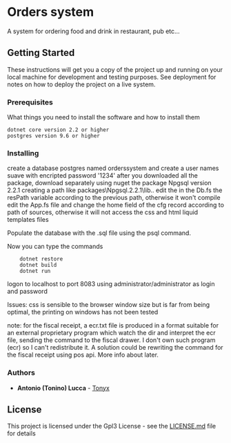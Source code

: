 # Orders system

A system for ordering food and drink in restaurant, pub etc...

## Getting Started

These instructions will get you a copy of the project up and running on your local machine for development and testing purposes. See deployment for notes on how to deploy the project on a live system.

### Prerequisites

What things you need to install the software and how to install them

```
dotnet core version 2.2 or higher
postgres version 9.6 or higher
```

### Installing

create a database postgres named orderssystem and create a user names suave with encripted password '1234'
after you downloaded all the package, download separately using nuget
the package Npgsql version 2.2.1 creating a path like packages\Npgsql.2.2.1\lib\..
edit the in the Db.fs the resPath variable according to the previous path, otherwise it won't compile
edit the App.fs file and change the home field of the cfg record according to path of sources, otherwise it will not access the css and html liquid templates files

Populate the database with the .sql file using the psql command.

Now you can type the commands

```
	dotnet restore
	dotnet build
	dotnet run
```


logon to localhost to port 8083 using administrator/administrator as login and password


Issues: css is sensible to the browser window size but is far from being optimal, 
the printing on windows has not been tested

note: for the fiscal receipt, a ecr.txt file is produced in a format suitable for an external proprietary program which watch the dir and interpret the ecr file, sending the command to the fiscal drawer.  I don't own such program (ecr) so I can't redistribute it. A solution could be rewriting the command for the fiscal receipt using pos api. More info about later.
 


### Authors

* **Antonio (Tonino) Lucca** - [Tonyx](https://github.com/tonyx)
 

## License

This project is licensed under the Gpl3 License - see the [LICENSE.md](LICENSE.md) file for details



